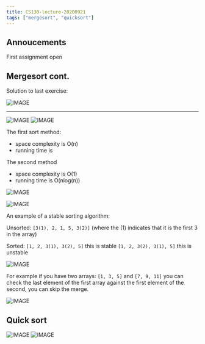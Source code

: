 ```yaml
---
title: CS130-lecture-20200921
tags: ["mergesort", "quicksort"]
---
```


## Annoucements

First assignment open

## Mergesort cont.

Solution to last exercise:

![IMAGE](/6286E899A2A0962787AA7D7CD66663D0.jpg)

---

![IMAGE](/DC4DABA174B44676F72DE13BAFD3EC96.jpg)
![IMAGE](/712966913A0425E25226C31D6FFFDD39.jpg)

The first sort method:
- space complexity is O(n)
- running time is 

The second method
- space complexity is O(1)
- running time is O(nlog(n))

![IMAGE](/FA4CD9C93CCE9757076BA781763D0BEC.jpg)

![IMAGE](/4073EB3FDFED8F91E3C36335C4D38B33.jpg)

An example of a stable sorting algorithm:

Unsorted:
`[3(1), 2, 1, 5, 3(2)]`
(where the (1) indicates that it is the first 3 in the array)

Sorted: 
`[1, 2, 3(1), 3(2), 5]` this is stable
`[1, 2, 3(2), 3(1), 5]` this is unstable

![IMAGE](/14DD71949F59D45EE40AB8699F19D17F.jpg)

For example if you have two arrays:
`[1, 3, 5]` and `[7, 9, 11]` you can check the last element of the first array against the first element of the second, you can skip the merge.

![IMAGE](/8BDFA8778F40032A40FA47B408C6D95B.jpg)

## Quick sort

![IMAGE](/049193D4B7B8EE6D44A4C7CF452E14DA.jpg)
![IMAGE](/F74B18DF78881BF9D5F5CBDE439775A8.jpg)
